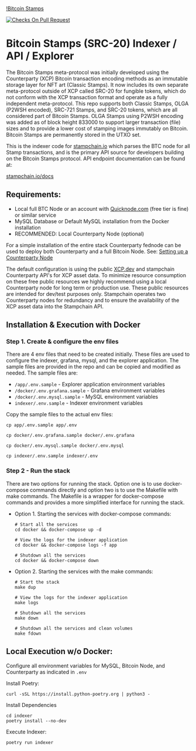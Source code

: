 [!Bitcoin Stamps](https://ipfs.io/ipfs/QmYnuPtWj6NyW1Rrrp5dU489rwPCAfH9Atxuq1Ap7v5cNU)

[![Checks On Pull Request](https://github.com/stampchain-io/btc_stamps/actions/workflows/main-checks.yml/badge.svg?branch=dev)](https://github.com/stampchain-io/btc_stamps/actions/workflows/main-checks.yml)

# Bitcoin Stamps (SRC-20) Indexer / API / Explorer

The Bitcoin Stamps meta-protocol was initially developed using the Counterparty
(XCP) Bitcoin transaction encoding methods as an immutable storage layer for NFT
art (Classic Stamps). It now includes its own separate meta-protocol outside of
XCP called SRC-20 for fungible tokens, which do not conform with the XCP
transaction format and operate as a fully independent meta-protocol. This repo
supports both Classic Stamps, OLGA (P2WSH encoded), SRC-721 Stamps, and SRC-20
tokens, which are all considered part of Bitcoin Stamps. OLGA Stamps using P2WSH
encoding was added as of block height 833000 to support larger transaction
(file) sizes and to provide a lower cost of stamping images immutably on
Bitcoin. Bitcoin Stamps are permanently stored in the UTXO set.

This is the indexer code for [stampchain.io](https://stampchain.io/) which
parses the BTC node for all Stamp transactions, and is the primary API source
for developers building on the Bitcoin Stamps protocol. API endpoint
documentation can be found at:

[stampchain.io/docs](https://stampchain.io/docs)

## Requirements:

- Local full BTC Node or an account with
  [Quicknode.com](https://www.quicknode.com/) (free tier is fine) or similar
  service
- MySQL Database or Default MySQL installation from the Docker installation
- RECOMMENDED: Local Counterparty Node (optional)

For a simple installation of the entire stack Counterparty fednode can be used
to deploy both Counterparty and a full Bitcoin Node. See:
[Setting up a Counterparty Node](https://docs.counterparty.io/docs/basics/getting-started/)

The default configuration is using the public [XCP.dev](https://www.xcp.dev/)
and stampchain Counterparty API's for XCP asset data. To minimize resource
consumption on these free public resources we highly recommend using a local
Counterparty node for long term or production use. These public resources are
intended for dev/test purposes only. Stampchain operates two Counterparty nodes
for redundancy and to ensure the availability of the XCP asset data into the
Stampchain API.

## Installation & Execution with Docker

### Step 1. Create & configure the env files

There are 4 env files that need to be created initially. These files are used to
configure the indexer, grafana, mysql, and the explorer application. The sample
files are provided in the repo and can be copied and modified as needed. The
sample files are:

- `/app/.env.sample` - Explorer application environment variables
- `/docker/.env.grafana.sample` - Grafana environment variables
- `/docker/.env.mysql.sample` - MySQL environment variables
- `indexer/.env.sample` - Indexer environment variables

Copy the sample files to the actual env files:

```shell
cp app/.env.sample app/.env
```

```shell
cp docker/.env.grafana.sample docker/.env.grafana
```

```shell
cp docker/.env.mysql.sample docker/.env.mysql
```

```shell
cp indexer/.env.sample indexer/.env
```

### Step 2 - Run the stack

There are two options for running the stack. Option one is to use docker-compose
commands directly and option two is to use the Makefile with make commands. The
Makefile is a wrapper for docker-compose commands and provides a more simplified
interface for running the stack.

- Option 1. Starting the services with docker-compose commands:

  ```shell
  # Start all the services
  cd docker && docker-compose up -d
  ```

  ```shell
  # View the logs for the indexer application
  cd docker && docker-compose logs -f app
  ```

  ```shell
  # Shutdown all the services
  cd docker && docker-compose down
  ```

- Option 2. Starting the services with the make commands:

  ```shell
  # Start the stack
  make dup
  ```

  ```shell
  # View the logs for the indexer application
  make logs
  ```

  ```shell
  # Shutdown all the services
  make down
  ```

  ```shell
  # Shutdown all the services and clean volumes
  make fdown
  ```

## Local Execution w/o Docker:

Configure all environment variables for MySQL, Bitcoin Node, and Counterparty as
indicated in `.env`

Install Poetry:

```shell
curl -sSL https://install.python-poetry.org | python3 -
```

Install Dependencies

```shell
cd indexer
poetry install --no-dev
```

Execute Indexer:

```shell
poetry run indexer
```
